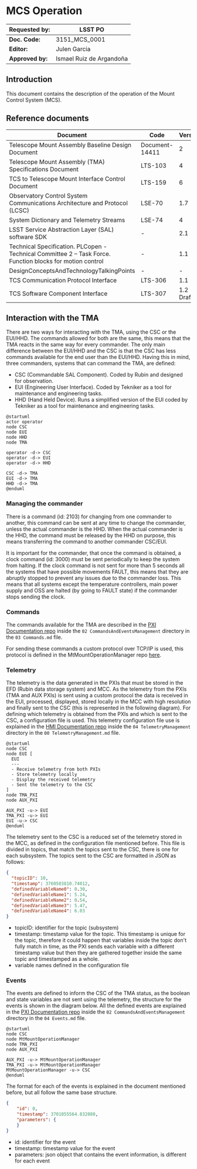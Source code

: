 # MCS Operation

| **Requested by:** | **LSST PO** |
| --- | --- |
| **Doc. Code:** | 3151_MCS_0001 |
| **Editor:** | Julen Garcia |
| **Approved by:** | Ismael Ruiz de Argandoña |

## Introduction

This document contains the description of the operation of the Mount Control System (MCS).

## Reference documents

| Document | Code | Version |
| --- | --- | --- |
| Telescope Mount Assembly Baseline Design Document | Document-14411 | 2 |
| Telescope Mount Assembly (TMA) Specifications Document | LTS-103 | 4 |
| TCS to Telescope Mount Interface Control Document | LTS-159 | 6 |
| Observatory Control System Communications Architecture and Protocol (LCSC) | LSE-70 | 1.7 |
| System Dictionary and Telemetry Streams | LSE-74 | 4 |
| LSST Service Abstraction Layer (SAL) software SDK | - | 2.1 |
| Technical Specification. PLCopen - Technical Committee 2 – Task Force. Function blocks for motion control | - | 1.1 |
| DesignConceptsAndTechnologyTalkingPoints | - | - |
| TCS Communication Protocol Interface | LTS-306 | 1.1 |
| TCS Software Component Interface | LTS-307 | 1.2 Draft |

## Interaction with the TMA

There are two ways for interacting with the TMA, using the CSC or the EUI/HHD. The commands allowed for both are the
same, this means that the TMA reacts in the same way for every commander. The only main difference between the EUI/HHD
and the CSC is that the CSC has less commands available for the end user than the EUI/HHD.
Having this in mind, three commanders, systems that can command the TMA, are defined:

- CSC (Commandable SAL Component). Coded by Rubin and designed for observation.
- EUI (Engineering User Interface). Coded by Tekniker as a tool for maintenance and engineering tasks.
- HHD (Hand Held Device). Runs a simplified version of the EUI coded by Tekniker as a tool for maintenance and engineering tasks.

```{uml}
@startuml
actor operator
node CSC
node EUI
node HHD
node TMA

operator -d-> CSC
operator -d-> EUI
operator -d-> HHD

CSC -d-> TMA
EUI -d-> TMA
HHD -d-> TMA
@enduml
```

### Managing the commander

There is a command (id: 2103) for changing from one commander to another, this command can be sent at any time to change
the commander, unless the actual commander is the HHD. When the actual commander is the HHD, the command must be
released by the HHD on purpose, this means transferring the command to another commander CSC/EUI.

It is important for the commander, that once the command is obtained, a clock command (id: 3000) must be sent periodically
to keep the system from halting. If the clock command is not sent for more than 5 seconds all the systems that have
possible movements FAULT, this means that they are abruptly stopped to prevent any issues due to the commander loss.
This means that all systems except the temperature controllers, main power supply and OSS are halted (by going to FAULT
state) if the commander stops sending the clock.

### Commands

The commands available for the TMA are described in the [PXI Documentation repo](https://github.com/lsst-ts/ts_tma_tma-documentation_pxi-controller_documentation)
inside the `02 CommandsAndEventsManagement` directory in the `03 Commands.md` file.

For sending these commands a custom protocol over TCP/IP is used, this protocol is defined in the MtMountOperationManager
repo [here](https://github.com/lsst-ts/ts_tma_operation-manager_mt-mount-operation-manager/blob/develop/tma_management/doc/protocol.md).

### Telemetry

The telemetry is the data generated in the PXIs that must be stored in the EFD (Rubin data storage system) and MCC. As the
telemetry from the PXIs (TMA and AUX PXIs) is sent using a custom protocol the data is received in the EUI, processed,
displayed, stored locally in the MCC with high resolution and finally sent to the CSC (this is represented in the following
diagram). For defining which telemetry is obtained from the PXIs and which is sent to the CSC, a configuration file is
used. This telemetry configuration file use is explained in the
[HMI Documentation repo](https://github.com/lsst-ts/ts_tma_tma-documentation_hmi-computers_documentation)
inside the `04 TelemetryManagement` directory in the `00 TelemetryManagement.md` file.

```{uml}
@startuml
node CSC
node EUI [
  EUI
  ---
  - Receive telemetry from both PXIs
  - Store telemetry locally
  - Display the received telemetry
  - Sent the telemetry to the CSC
]
node TMA_PXI
node AUX_PXI

AUX_PXI -u-> EUI
TMA_PXI -u-> EUI
EUI -u-> CSC
@enduml
```

The telemetry sent to the CSC is a reduced set of the telemetry stored in the MCC, as defined in the configuration file
mentioned before. This file is divided in topics, that match the topics sent to the CSC, there is one for each subsystem.
The topics sent to the CSC are formatted in JSON as follows:

```json
{
  "topicID": 10,
  "timestamp": 3760503810.74012,
  "definedVariableName0": 0.30,
  "definedVariableName1": 5.24,
  "definedVariableName2": 0.54,
  "definedVariableName3": 5.47,
  "definedVariableName4": 6.03
}
```

- topicID: identifier for the topic (subsystem)
- timestamp: timestamp value for the topic. This timestamp is unique for the topic, therefore it could happen that variables
  inside the topic don't fully match in time, as the PXI sends each variable with a different timestamp value but then
  they are gathered together inside the same topic and timestamped as a whole.
- variable names defined in the configuration file

### Events

The events are defined to inform the CSC of the TMA status, as the boolean and state variables are not sent using the
telemetry, the structure for the events is shown in the diagram below.
All the defined events are explained in the [PXI Documentation repo](https://github.com/lsst-ts/ts_tma_tma-documentation_pxi-controller_documentation)
inside the `02 CommandsAndEventsManagement` directory in the `04 Events.md` file.

```{uml}
@startuml
node CSC
node MtMountOperationManager
node TMA_PXI
node AUX_PXI

AUX_PXI -u-> MtMountOperationManager
TMA_PXI -u-> MtMountOperationManager
MtMountOperationManager -u-> CSC
@enduml
```

The format for each of the events is explained in the document mentioned before, but all follow the same base structure.

```json
{
    "id": 0,
    "timestamp": 3701055564.832080,
    "parameters": {
    }
}
```

- id: identifier for the event
- timestamp: timestamp value for the event
- parameters: json object that contains the event information, is different for each event
